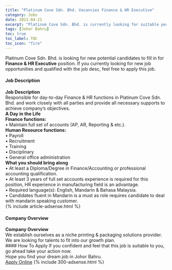 ```yaml
---
title: "Platinum Cove Sdn. Bhd. Vacancies Finance & HR Executive" 
category: Jobs 
date: 2021-04-21 
excerpt: "Platinum Cove Sdn. Bhd. is currently looking for suitable person to fill in the Finance & HR Executive which based in Johor Bahru" 
tags: [Johor Bahru] 
toc: true 
toc_label: TOC 
toc_icon: "fire" 
--- 
```


<p>Platinum Cove Sdn. Bhd. is looking for new potential candidates to fill in for <b>Finance & HR Executive</b> position. If you currently looking for new job opportunities and qualified with the job desc, feel free to apply this job.
</p><div><div><h4>Job Description</h4></div><div><div><span><div><div><div><strong>Job Description</strong></div><div>Responsible for day-to-day Finance &amp; HR functions in Platinum Cove Sdn. Bhd. and work closely with all parties and provide all necessary supports to achieve company&#8217;s objectives.</div><div><strong>A Day in the Life</strong></div><div><strong>Finance functions:</strong><br>&#8226; Maintain full set of accounts (AP, AR, Reporting &amp; etc.).</div><div><strong>Human Resource functions:</strong><br>&#8226; Payroll<br>&#8226; Recruitment<br>&#8226; Training<br>&#8226; Disciplinary<br>&#8226; General office administration</div><div><strong>What you should bring along</strong></div>&#8226; At least a Diploma/Degree in Finance/Accounting or professional accounting qualification.<br>&#8226; At least 3 years of full set accounts experience is required for this position, HR experience in manufacturing field is an advantage.<br>&#8226; Required language(s): English, Mandarin &amp; Bahasa Malaysia.<br>&#8226; Candidates fluent in Mandarin is a must as role requires candidate to deal with mandarin speaking customer.</div></div></span></div></div></div> 
{% include article-adsense.html %} 
<div><div><h4>Company Overview</h4></div><div><div><span><div><div>
<strong>Company Overview</strong></div>
<div>
<div>
		We establish ourselves as a niche printing &amp; packaging solutions provider.</div>
<div>
		We are looking for talents to fit into our growth plan.</div>
</div></div></span></div></div></div> 
#### How To Apply 
If you confident and feel that this job is suitable to you, go ahead take your action now. <br/> 
Hope you find your dream job in Johor Bahru. <br/> 
<a href="https://www.jobstreet.com.my/en/job/finance-hr-executive-4544204?jobId=jobstreet-my-job-4544204&" class="btn btn--info" target="_blank" rel="nofollow noopenner">Apply Online</a> 
{% include 300-adsense.html %} 